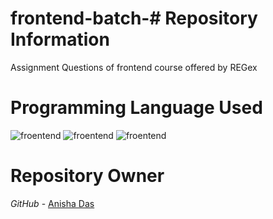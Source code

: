 # frontend-batch-# Repository Information
Assignment Questions of frontend course offered by REGex <br>

# Programming Language Used
<img src="https://icons8.com/icon/20909/html-5" alt="froentend">
<img src="https://icons8.com/icon/21278/css3" alt="froentend">
<img src="https://icons8.com/icon/108784/javascript" alt="froentend">


# Repository Owner
*GitHub* - <a href="https://github.com/Anisha3102">Anisha Das</a>
